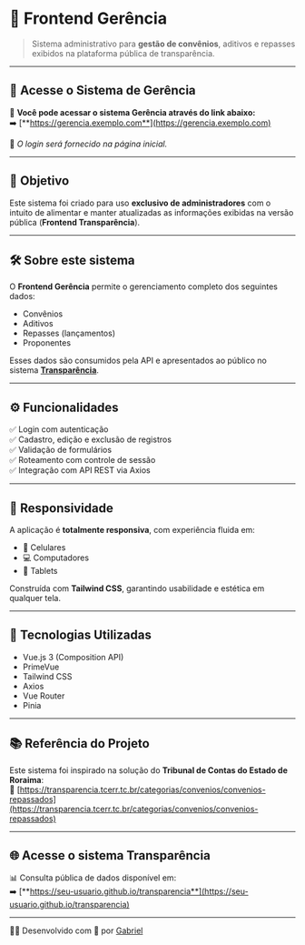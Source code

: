 # 🚀 Frontend Gerência

> Sistema administrativo para **gestão de convênios**, aditivos e repasses exibidos na plataforma pública de transparência.

---

## 🔐 Acesse o Sistema de Gerência

📌 **Você pode acessar o sistema Gerência através do link abaixo:**  
➡️ [**https://gerencia.exemplo.com**](https://gerencia.exemplo.com)

🔑 *O login será fornecido na página inicial.*

---

## 🎯 Objetivo

Este sistema foi criado para uso **exclusivo de administradores** com o intuito de alimentar e manter atualizadas as informações exibidas na versão pública (**Frontend Transparência**).

---

## 🛠️ Sobre este sistema

O **Frontend Gerência** permite o gerenciamento completo dos seguintes dados:

- Convênios
- Aditivos
- Repasses (lançamentos)
- Proponentes

Esses dados são consumidos pela API e apresentados ao público no sistema [**Transparência**](https://seu-usuario.github.io/transparencia).

---

## ⚙️ Funcionalidades

✅ Login com autenticação  
✅ Cadastro, edição e exclusão de registros  
✅ Validação de formulários  
✅ Roteamento com controle de sessão  
✅ Integração com API REST via Axios

---

## 📱 Responsividade

A aplicação é **totalmente responsiva**, com experiência fluida em:

- 📱 Celulares
- 💻 Computadores
- 📲 Tablets

Construída com **Tailwind CSS**, garantindo usabilidade e estética em qualquer tela.

---

## 🧰 Tecnologias Utilizadas

- Vue.js 3 (Composition API)
- PrimeVue
- Tailwind CSS
- Axios
- Vue Router
- Pinia

---

## 📚 Referência do Projeto

Este sistema foi inspirado na solução do **Tribunal de Contas do Estado de Roraima**:  
🔗 [https://transparencia.tcerr.tc.br/categorias/convenios/convenios-repassados](https://transparencia.tcerr.tc.br/categorias/convenios/convenios-repassados)

---

## 🌐 Acesse o sistema Transparência

📊 Consulta pública de dados disponível em:  
➡️ [**https://seu-usuario.github.io/transparencia**](https://seu-usuario.github.io/transparencia)

---

👨‍💻 Desenvolvido com 💙 por [Gabriel](https://www.linkedin.com/in/gabrieljauneribera/)
